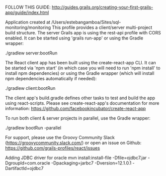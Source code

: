 FOLLOW THIS GUIDE:
http://guides.grails.org/creating-your-first-grails-app/guide/index.html

Application created at /Users/estebangamboa/Sites/sql-monitoring/monitoring
This profile provides a client/server multi-project build structure. The server Grails app is using the rest-api profile with CORS enabled. It can be started using 'grails run-app' or using the Gradle wrapper:

  ./gradlew server:bootRun

The React client app has been built using the create-react-app CLI. It can be started via 'npm start' (in which case you will need to run 'npm install' to install npm dependencies) or using the Gradle wrapper (which will install npm dependencies automatically if needed):

  ./gradlew client:bootRun

The client app's build.gradle defines other tasks to test and build the app using react-scripts. Please see create-react-app's documentation for more information: https://github.com/facebookincubator/create-react-app

To run both client & server projects in parallel, use the Gradle wrapper:

 ./gradlew bootRun -parallel

For support, please use the Groovy Community Slack (https://groovycommunity.slack.com/) or open an issue on Github: https://github.com/grails-profiles/react/issues

Adding JDBC driver for oracle
mvn install:install-file -Dfile=ojdbc7.jar -DgroupId=com.oracle -Dpackaging=jarbc7 -Dversion=12.1.0.1 -DartifactId=ojdbc7